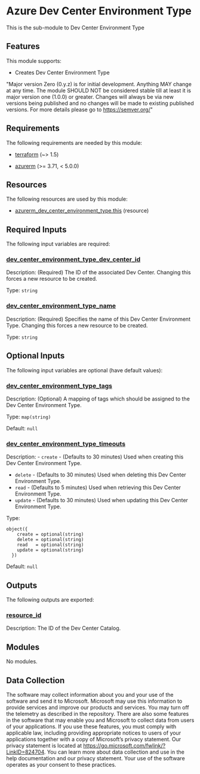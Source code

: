 <!-- BEGIN_TF_DOCS -->
# Azure Dev Center Environment Type

This is the sub-module to Dev Center Environment Type

## Features

This module supports:

- Creates Dev Center Environment Type

"Major version Zero (0.y.z) is for initial development. Anything MAY change at any time. The module SHOULD NOT be considered stable till at least it is major version one (1.0.0) or greater. Changes will always be via new versions being published and no changes will be made to existing published versions. For more details please go to <https://semver.org/>"

<!-- markdownlint-disable MD033 -->
## Requirements

The following requirements are needed by this module:

- <a name="requirement_terraform"></a> [terraform](#requirement\_terraform) (~> 1.5)

- <a name="requirement_azurerm"></a> [azurerm](#requirement\_azurerm) (>= 3.71, < 5.0.0)

## Resources

The following resources are used by this module:

- [azurerm_dev_center_environment_type.this](https://registry.terraform.io/providers/hashicorp/azurerm/latest/docs/resources/dev_center_environment_type) (resource)

<!-- markdownlint-disable MD013 -->
## Required Inputs

The following input variables are required:

### <a name="input_dev_center_environment_type_dev_center_id"></a> [dev\_center\_environment\_type\_dev\_center\_id](#input\_dev\_center\_environment\_type\_dev\_center\_id)

Description: (Required) The ID of the associated Dev Center. Changing this forces a new resource to be created.

Type: `string`

### <a name="input_dev_center_environment_type_name"></a> [dev\_center\_environment\_type\_name](#input\_dev\_center\_environment\_type\_name)

Description: (Required) Specifies the name of this Dev Center Environment Type. Changing this forces a new resource to be created.

Type: `string`

## Optional Inputs

The following input variables are optional (have default values):

### <a name="input_dev_center_environment_type_tags"></a> [dev\_center\_environment\_type\_tags](#input\_dev\_center\_environment\_type\_tags)

Description: (Optional) A mapping of tags which should be assigned to the Dev Center Environment Type.

Type: `map(string)`

Default: `null`

### <a name="input_dev_center_environment_type_timeouts"></a> [dev\_center\_environment\_type\_timeouts](#input\_dev\_center\_environment\_type\_timeouts)

Description: - `create` - (Defaults to 30 minutes) Used when creating this Dev Center Environment Type.
- `delete` - (Defaults to 30 minutes) Used when deleting this Dev Center Environment Type.
- `read` - (Defaults to 5 minutes) Used when retrieving this Dev Center Environment Type.
- `update` - (Defaults to 30 minutes) Used when updating this Dev Center Environment Type.

Type:

```hcl
object({
    create = optional(string)
    delete = optional(string)
    read   = optional(string)
    update = optional(string)
  })
```

Default: `null`

## Outputs

The following outputs are exported:

### <a name="output_resource_id"></a> [resource\_id](#output\_resource\_id)

Description: The ID of the Dev Center Catalog.

## Modules

No modules.

<!-- markdownlint-disable-next-line MD041 -->
## Data Collection

The software may collect information about you and your use of the software and send it to Microsoft. Microsoft may use this information to provide services and improve our products and services. You may turn off the telemetry as described in the repository. There are also some features in the software that may enable you and Microsoft to collect data from users of your applications. If you use these features, you must comply with applicable law, including providing appropriate notices to users of your applications together with a copy of Microsoft’s privacy statement. Our privacy statement is located at <https://go.microsoft.com/fwlink/?LinkID=824704>. You can learn more about data collection and use in the help documentation and our privacy statement. Your use of the software operates as your consent to these practices.
<!-- END_TF_DOCS -->